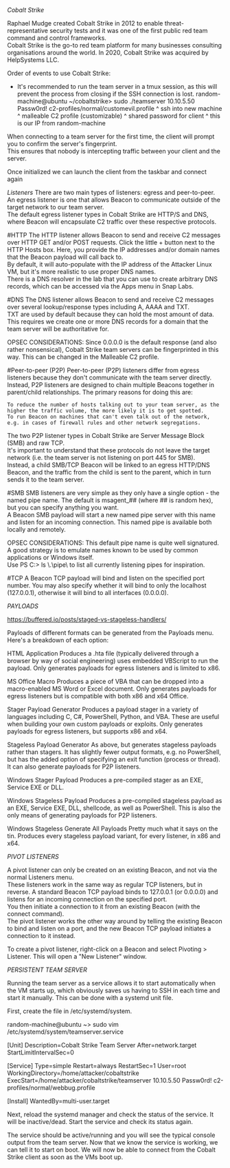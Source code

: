 *Cobalt Strike*

Raphael Mudge created Cobalt Strike in 2012 to enable threat-representative security tests and it was one of the first public red team command and control frameworks.  
Cobalt Strike is the go-to red team platform for many businesses consulting organisations around the world.
In 2020, Cobalt Strike was acquired by HelpSystems LLC.


Order of events to use Cobalt Strike: 

- It's recommended to run the team server in a tmux session, as this will prevent the process from closing if the SSH connection is lost.
random-machine@ubuntu ~/cobaltstrike> sudo ./teamserver 10.10.5.50 Passw0rd! c2-profiles/normal/customevil.profile
^ ssh into new machine                                                                              ^ malleable C2 profile (customizable)
                                                                      ^ shared password for client
                                                            ^ this is our IP from random-machine

When connecting to a team server for the first time, the client will prompt you to confirm the server's fingerprint.  
This ensures that nobody is intercepting traffic between your client and the server.

Once initialized we can launch the client from the taskbar and connect again

*Listeners* 
There are two main types of listeners: egress and peer-to-peer.
An egress listener is one that allows Beacon to communicate outside of the target network to our team server.  
The default egress listener types in Cobalt Strike are HTTP/S and DNS, where Beacon will encapsulate C2 traffic over these respective protocols.

#HTTP
The HTTP listener allows Beacon to send and receive C2 messages over HTTP GET and/or POST requests.
Click the little + button next to the HTTP Hosts box.  Here, you provide the IP addresses and/or domain names that the Beacon payload will call back to.  
By default, it will auto-populate with the IP address of the Attacker Linux VM, but it's more realistic to use proper DNS names.  
There is a DNS resolver in the lab that you can use to create arbitrary DNS records, which can be accessed via the Apps menu in Snap Labs.

#DNS
The DNS listener allows Beacon to send and receive C2 messages over several lookup/response types including A, AAAA and TXT.  
TXT are used by default because they can hold the most amount of data.  
This requires we create one or more DNS records for a domain that the team server will be authoritative for.  

OPSEC CONSIDERATIONS: Since 0.0.0.0 is the default response (and also rather nonsensical), Cobalt Strike team servers can be fingerprinted in this way.  This can be changed in the Malleable C2 profile.

#Peer-to-peer (P2P)
Peer-to-peer (P2P) listeners differ from egress listeners because they don't communicate with the team server directly.  
Instead, P2P listeners are designed to chain multiple Beacons together in parent/child relationships.  The primary reasons for doing this are:

    To reduce the number of hosts talking out to your team server, as the higher the traffic volume, the more likely it is to get spotted.
    To run Beacon on machines that can't even talk out of the network, e.g. in cases of firewall rules and other network segregations.

The two P2P listener types in Cobalt Strike are Server Message Block (SMB) and raw TCP.  
It's important to understand that these protocols do not leave the target network (i.e. the team server is not listening on port 445 for SMB).  
Instead, a child SMB/TCP Beacon will be linked to an egress HTTP/DNS Beacon, and the traffic from the child is sent to the parent, which in turn sends it to the team server.


#SMB 
SMB listeners are very simple as they only have a single option - the named pipe name.  The default is msagent_## (where ## is random hex), but you can specify anything you want.  
A Beacon SMB payload will start a new named pipe server with this name and listen for an incoming connection.  This named pipe is available both locally and remotely.

OPSEC CONSIDERATIONS: This default pipe name is quite well signatured.  A good strategy is to emulate names known to be used by common applications or Windows itself.  
Use PS C:\> ls \\.\pipe\ to list all currently listening pipes for inspiration.

#TCP 
A Beacon TCP payload will bind and listen on the specified port number.  You may also specify whether it will bind to only the localhost (127.0.0.1), otherwise it will bind to all interfaces (0.0.0.0).



*PAYLOADS*

https://buffered.io/posts/staged-vs-stageless-handlers/

Payloads of different formats can be generated from the Payloads menu.  Here's a breakdown of each option:

HTML Application
Produces a .hta file (typically delivered through a browser by way of social engineering) uses embedded VBScript to run the payload.  Only generates payloads for egress listeners and is limited to x86.

MS Office Macro
Produces a piece of VBA that can be dropped into a macro-enabled MS Word or Excel document.  Only generates payloads for egress listeners but is compatible with both x86 and x64 Office.

Stager Payload Generator
Produces a payload stager in a variety of languages including C, C#, PowerShell, Python, and VBA.  These are useful when building your own custom payloads or exploits.  Only generates payloads for egress listeners, but supports x86 and x64.

Stageless Payload Generator
As above, but generates stageless payloads rather than stagers.  It has slightly fewer output formats, e.g. no PowerShell, but has the added option of specifying an exit function (process or thread).  It can also generate payloads for P2P listeners.

Windows Stager Payload
Produces a pre-compiled stager as an EXE, Service EXE or DLL.

Windows Stageless Payload
Produces a pre-compiled stageless payload as an EXE, Service EXE, DLL, shellcode, as well as PowerShell.  This is also the only means of generating payloads for P2P listeners.

Windows Stageless Generate All Payloads
Pretty much what it says on the tin.  Produces every stageless payload variant, for every listener, in x86 and x64.


*PIVOT LISTENERS*

A pivot listener can only be created on an existing Beacon, and not via the normal Listeners menu.  
These listeners work in the same way as regular TCP listeners, but in reverse.  A standard Beacon TCP payload binds to 127.0.0.1 (or 0.0.0.0) and listens for an incoming connection on the specified port.  
You then initiate a connection to it from an existing Beacon (with the connect command).  
The pivot listener works the other way around by telling the existing Beacon to bind and listen on a port, and the new Beacon TCP payload initiates a connection to it instead.

To create a pivot listener, right-click on a Beacon and select Pivoting > Listener.  This will open a "New Listener" window.


*PERSISTENT TEAM SERVER* 

Running the team server as a service allows it to start automatically when the VM starts up, which obviously saves us having to SSH in each time and start it manually.  This can be done with a systemd unit file.

First, create the file in /etc/systemd/system.

random-machine@ubuntu ~> sudo vim /etc/systemd/system/teamserver.service

[Unit]
Description=Cobalt Strike Team Server
After=network.target
StartLimitIntervalSec=0

[Service]
Type=simple
Restart=always
RestartSec=1
User=root
WorkingDirectory=/home/attacker/cobaltstrike
ExecStart=/home/attacker/cobaltstrike/teamserver 10.10.5.50 Passw0rd! c2-profiles/normal/webbug.profile

[Install]
WantedBy=multi-user.target


Next, reload the systemd manager and check the status of the service.  It will be inactive/dead.
Start the service and check its status again.

The service should be active/running and you will see the typical console output from the team server.  Now that we know the service is working, we can tell it to start on boot.
We will now be able to connect from the Cobalt Strike client as soon as the VMs boot up.








